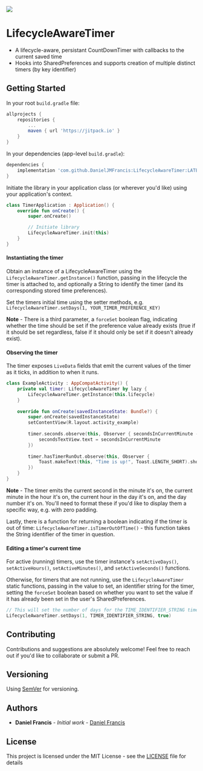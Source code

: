 [![](https://jitpack.io/v/DanielJMFrancis/LifecycleAwareTimer.svg)](https://jitpack.io/#DanielJMFrancis/LifecycleAwareTimer)
# LifecycleAwareTimer

- A lifecycle-aware, persistant CountDownTimer with callbacks to the current saved time
- Hooks into SharedPreferences and supports creation of multiple distinct timers (by key identifier)

## Getting Started

In your root `build.gradle` file:

```groovy
allprojects {
    repositories {
    	...
        maven { url 'https://jitpack.io' }
    }
}
```

In your dependencies (app-level `build.gradle`):

```groovy
dependencies {
    implementation 'com.github.DanielJMFrancis:LifecycleAwareTimer:LATEST_VERSION'
}
```

Initiate the library in your application class (or wherever you'd like) using your application's context.

```kotlin
class TimerApplication : Application() {
    override fun onCreate() {
        super.onCreate()

        // Initiate library
        LifecycleAwareTimer.init(this)
    }
}
```

#### Instantiating the timer

Obtain an instance of a LifecycleAwareTimer using the `LifecycleAwareTimer.getInstance()` function, passing in the lifecycle the timer is attached to, and optionally a String to identify the timer (and its corresponding stored time preferences).

Set the timers initial time using the setter methods, e.g. `LifecycleAwareTimer.setDays(1, YOUR_TIMER_PREFERENCE_KEY)`

**Note** - There is a third parameter, a `forceSet` boolean flag, indicating whether the time should be set if the preference value already exists (true if it should be set regardless, false if it should only be set if it doesn't already exist).

#### Observing the timer

The timer exposes `LiveData` fields that emit the current values of the timer as it ticks, in addition to when it runs.

```kotlin
class ExampleActivity : AppCompatActivity() {
    private val timer: LifecycleAwareTimer by lazy {
        LifecycleAwareTimer.getInstance(this.lifecycle)
    }
    
    override fun onCreate(savedInstanceState: Bundle?) {
        super.onCreate(savedInstanceState)
        setContentView(R.layout.activity_example)
        
        timer.seconds.observe(this, Observer { secondsInCurrentMinute ->
            secondsTextView.text = secondsInCurrentMinute
        })
        
        timer.hasTimerRunOut.observe(this, Observer { 
            Toast.makeText(this, "Time is up!", Toast.LENGTH_SHORT).show()
        })
    }
}
```

**Note** - The timer emits the current second in the minute it's on, the current minute in the hour it's on, the current hour in the day it's on, and the day number it's on. You'll need to format these if you'd like to display them a specific way, e.g. with zero padding.

Lastly, there is a function for returning a boolean indicating if the timer is out of time: 
`LifecycleAwareTimer.isTimerOutOfTime()` - this function takes the String identifier of the timer in question.

#### Editing a timer's current time

For active (running) timers, use the timer instance's `setActiveDays()`, `setActiveHours()`, `setActiveMinutes()`, and `setActiveSeconds()` functions. 

Otherwise, for timers that are not running, use the `LifecycleAwareTimer` static functions, passing in the value to set, an identifier string for the timer, setting the `forceSet` boolean based on whether you want to set the value if it has already been set in the user's SharedPreferences.

```kotlin
// This will set the number of days for the TIME_IDENTIFIER_STRING timer, regardless of if they've already been set
LifecycleAwareTimer.setDays(1, TIMER_IDENTIFIER_STRING, true)
```

## Contributing

Contributions and suggestions are absolutely welcome! Feel free to reach out if you'd like to collaborate or submit a PR.

## Versioning

Using [SemVer](http://semver.org/) for versioning. 

## Authors

* **Daniel Francis** - *Initial work* - [Daniel Francis](https://github.com/DanielJMFrancis)

## License

This project is licensed under the MIT License - see the [LICENSE](LICENSE) file for details
